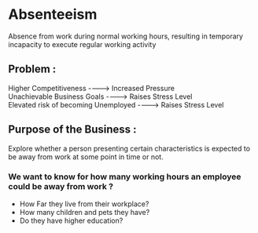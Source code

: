 # Absenteeism
Absence from work during normal working hours, resulting in temporary incapacity to execute regular working activity

## Problem :
Higher Competitiveness ----> Increased Pressure <br>
Unachievable Business Goals ----> Raises Stress Level <br>
Elevated risk of becoming Unemployed ----> Raises Stress Level

## Purpose of the Business :
Explore whether a person presenting certain characteristics is expected to be away from work at some point in time or not.

### We want to know for how many working hours an employee could be away from work ?
<ul>
  <li>How Far they live from their workplace?</li>
  <li>How many children and pets they have?</li>
  <li>Do they have higher education?</li>
</ul>
